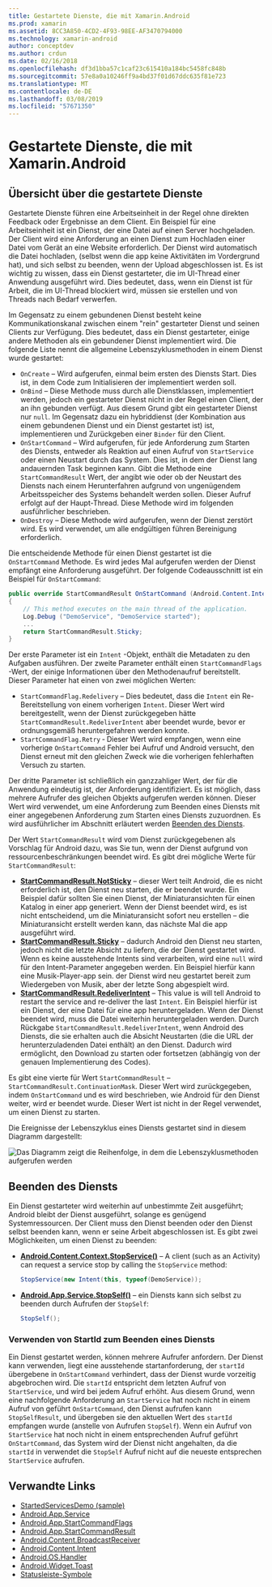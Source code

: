 ```yaml
---
title: Gestartete Dienste, die mit Xamarin.Android
ms.prod: xamarin
ms.assetid: 8CC3A850-4CD2-4F93-98EE-AF3470794000
ms.technology: xamarin-android
author: conceptdev
ms.author: crdun
ms.date: 02/16/2018
ms.openlocfilehash: df3d1bba57c1caf23c615410a184bc5458fc848b
ms.sourcegitcommit: 57e8a0a10246ff9a4bd37f01d67ddc635f81e723
ms.translationtype: MT
ms.contentlocale: de-DE
ms.lasthandoff: 03/08/2019
ms.locfileid: "57671350"
---
```

# <a name="started-services-with-xamarinandroid"></a>Gestartete Dienste, die mit Xamarin.Android

## <a name="started-services-overview"></a>Übersicht über die gestartete Dienste

Gestartete Dienste führen eine Arbeitseinheit in der Regel ohne direkten Feedback oder Ergebnisse an dem Client. Ein Beispiel für eine Arbeitseinheit ist ein Dienst, der eine Datei auf einen Server hochgeladen. Der Client wird eine Anforderung an einen Dienst zum Hochladen einer Datei vom Gerät an eine Website erforderlich. Der Dienst wird automatisch die Datei hochladen, (selbst wenn die app keine Aktivitäten im Vordergrund hat), und sich selbst zu beenden, wenn der Upload abgeschlossen ist. Es ist wichtig zu wissen, dass ein Dienst gestarteter, die im UI-Thread einer Anwendung ausgeführt wird. Dies bedeutet, dass, wenn ein Dienst ist für Arbeit, die im UI-Thread blockiert wird, müssen sie erstellen und von Threads nach Bedarf verwerfen.

Im Gegensatz zu einem gebundenen Dienst besteht keine Kommunikationskanal zwischen einem "rein" gestarteter Dienst und seinen Clients zur Verfügung. Dies bedeutet, dass ein Dienst gestarteter, einige andere Methoden als ein gebundener Dienst implementiert wird. Die folgende Liste nennt die allgemeine Lebenszyklusmethoden in einem Dienst wurde gestartet:

* `OnCreate` &ndash; Wird aufgerufen, einmal beim ersten des Diensts Start. Dies ist, in dem Code zum Initialisieren der implementiert werden soll.
* `OnBind` &ndash; Diese Methode muss durch alle Dienstklassen, implementiert werden, jedoch ein gestarteter Dienst nicht in der Regel einen Client, der an ihn gebunden verfügt. Aus diesem Grund gibt ein gestarteter Dienst nur `null`. Im Gegensatz dazu ein hybriddienst (der Kombination aus einem gebundenen Dienst und ein Dienst gestartet ist) ist, implementieren und Zurückgeben einer `Binder` für den Client.
* `OnStartCommand` &ndash; Wird aufgerufen, für jede Anforderung zum Starten des Diensts, entweder als Reaktion auf einen Aufruf von `StartService` oder einen Neustart durch das System. Dies ist, in dem der Dienst lang andauernden Task beginnen kann. Gibt die Methode eine `StartCommandResult` Wert, der angibt wie oder ob der Neustart des Diensts nach einem Herunterfahren aufgrund von ungenügendem Arbeitsspeicher des Systems behandelt werden sollen. Dieser Aufruf erfolgt auf der Haupt-Thread. Diese Methode wird im folgenden ausführlicher beschrieben.
* `OnDestroy` &ndash; Diese Methode wird aufgerufen, wenn der Dienst zerstört wird. Es wird verwendet, um alle endgültigen führen Bereinigung erforderlich.

Die entscheidende Methode für einen Dienst gestartet ist die `OnStartCommand` Methode. Es wird jedes Mal aufgerufen werden der Dienst empfängt eine Anforderung ausgeführt. Der folgende Codeausschnitt ist ein Beispiel für `OnStartCommand`: 

```csharp
public override StartCommandResult OnStartCommand (Android.Content.Intent intent, StartCommandFlags flags, int startId)
{
    // This method executes on the main thread of the application.
    Log.Debug ("DemoService", "DemoService started");
    ...
    return StartCommandResult.Sticky;
}
```

Der erste Parameter ist ein `Intent` -Objekt, enthält die Metadaten zu den Aufgaben ausführen. Der zweite Parameter enthält einen `StartCommandFlags` -Wert, der einige Informationen über den Methodenaufruf bereitstellt. Dieser Parameter hat einen von zwei möglichen Werten:

* `StartCommandFlag.Redelivery` &ndash; Dies bedeutet, dass die `Intent` ein Re-Bereitstellung von einem vorherigen `Intent`. Dieser Wert wird bereitgestellt, wenn der Dienst zurückgegeben hätte `StartCommandResult.RedeliverIntent` aber beendet wurde, bevor er ordnungsgemäß heruntergefahren werden konnte.
* `StartCommandFlag.Retry` &dash; Dieser Wert wird empfangen, wenn eine vorherige `OnStartCommand` Fehler bei Aufruf und Android versucht, den Dienst erneut mit den gleichen Zweck wie die vorherigen fehlerhaften Versuch zu starten.
 
Der dritte Parameter ist schließlich ein ganzzahliger Wert, der für die Anwendung eindeutig ist, der Anforderung identifiziert. Es ist möglich, dass mehrere Aufrufer des gleichen Objekts aufgerufen werden können. Dieser Wert wird verwendet, um eine Anforderung zum Beenden eines Diensts mit einer angegebenen Anforderung zum Starten eines Diensts zuzuordnen. Es wird ausführlicher im Abschnitt erläutert werden [Beenden des Diensts](#Stopping_the_Service). 

Der Wert `StartCommandResult` wird vom Dienst zurückgegebenen als Vorschlag für Android dazu, was Sie tun, wenn der Dienst aufgrund von ressourcenbeschränkungen beendet wird. Es gibt drei mögliche Werte für `StartCommandResult`:

* **[StartCommandResult.NotSticky](https://developer.xamarin.com/api/field/Android.App.StartCommandResult.NotSticky/)**  &ndash; dieser Wert teilt Android, die es nicht erforderlich ist, den Dienst neu starten, die er beendet wurde. Ein Beispiel dafür sollten Sie einen Dienst, der Miniaturansichten für einen Katalog in einer app generiert. Wenn der Dienst beendet wird, es ist nicht entscheidend, um die Miniaturansicht sofort neu erstellen &ndash; die Miniaturansicht erstellt werden kann, das nächste Mal die app ausgeführt wird.
* **[StartCommandResult.Sticky](https://developer.xamarin.com/api/field/Android.App.StartCommandResult.Sticky/)**  &ndash; dadurch Android den Dienst neu starten, jedoch nicht die letzte Absicht zu liefern, die der Dienst gestartet wird. Wenn es keine ausstehende Intents sind verarbeiten, wird eine `null` wird für den Intent-Parameter angegeben werden. Ein Beispiel hierfür kann eine Musik-Player-app sein. der Dienst wird neu gestartet bereit zum Wiedergeben von Musik, aber der letzte Song abgespielt wird. 
* **[StartCommandResult.RedeliverIntent](https://developer.xamarin.com/api/field/Android.App.StartCommandResult.RedeliverIntent/)** &ndash; This value is will tell Android to restart the service and re-deliver the last `Intent`. Ein Beispiel hierfür ist ein Dienst, der eine Datei für eine app heruntergeladen. Wenn der Dienst beendet wird, muss die Datei weiterhin heruntergeladen werden. Durch Rückgabe `StartCommandResult.RedeliverIntent`, wenn Android des Diensts, die sie erhalten auch die Absicht Neustarten (die die URL der herunterzuladenden Datei enthält) an den Dienst. Dadurch wird ermöglicht, den Download zu starten oder fortsetzen (abhängig von der genauen Implementierung des Codes).

Es gibt eine vierte für Wert `StartCommandResult` &ndash; `StartCommandResult.ContinuationMask`. Dieser Wert wird zurückgegeben, indem `OnStartCommand` und es wird beschrieben, wie Android für den Dienst weiter, wird er beendet wurde. Dieser Wert ist nicht in der Regel verwendet, um einen Dienst zu starten.

Die Ereignisse der Lebenszyklus eines Diensts gestartet sind in diesem Diagramm dargestellt: 

![Das Diagramm zeigt die Reihenfolge, in dem die Lebenszyklusmethoden aufgerufen werden](started-services-images/started-service-01.png "das Diagramm zeigt die Reihenfolge, in dem die Lebenszyklusmethoden aufgerufen werden.")


<a name="Stopping_the_Service" />

## <a name="stopping-the-service"></a>Beenden des Diensts

Ein Dienst gestarteter wird weiterhin auf unbestimmte Zeit ausgeführt; Android bleibt der Dienst ausgeführt, solange es genügend Systemressourcen. Der Client muss den Dienst beenden oder den Dienst selbst beenden kann, wenn er seine Arbeit abgeschlossen ist. Es gibt zwei Möglichkeiten, um einen Dienst zu beenden: 
 
* **[Android.Content.Context.StopService()](https://developer.xamarin.com/api/member/Android.Content.Context.StopService/p/Android.Content.Intent/)** &ndash; A client (such as an Activity) can request a service stop by calling the `StopService` method: 

    ```csharp
    StopService(new Intent(this, typeof(DemoService));
    ```

* **[Android.App.Service.StopSelf()](https://developer.xamarin.com/api/member/Android.App.Service.StopSelf()/)**  &ndash; ein Diensts kann sich selbst zu beenden durch Aufrufen der `StopSelf`:

    ```csharp
    StopSelf();
    ```
    
### <a name="using-startid-to-stop-a-service"></a>Verwenden von StartId zum Beenden eines Diensts

Ein Dienst gestartet werden, können mehrere Aufrufer anfordern. Der Dienst kann verwenden, liegt eine ausstehende startanforderung, der `startId` übergebene in `OnStartCommand` verhindert, dass der Dienst wurde vorzeitig abgebrochen wird. Die `startId` entspricht dem letzten Aufruf von `StartService`, und wird bei jedem Aufruf erhöht. Aus diesem Grund, wenn eine nachfolgende Anforderung an `StartService` hat noch nicht in einem Aufruf von geführt `OnStartCommand`, den Dienst aufrufen kann `StopSelfResult`, und übergeben sie den aktuellen Wert des `startId` empfangen wurde (anstelle von Aufrufen `StopSelf`). Wenn ein Aufruf von `StartService` hat noch nicht in einem entsprechenden Aufruf geführt `OnStartCommand`, das System wird der Dienst nicht angehalten, da die `startId` in verwendet die `StopSelf` Aufruf nicht auf die neueste entsprechen `StartService` aufrufen.


## <a name="related-links"></a>Verwandte Links

- [StartedServicesDemo (sample)](https://developer.xamarin.com/samples/monodroid/ApplicationFundamentals/ServiceSamples/StartedServicesDemo/)
- [Android.App.Service](https://developer.xamarin.com/api/type/Android.App.Service)
- [Android.App.StartCommandFlags](https://developer.xamarin.com/api/type/Android.App.StartCommandFlags)
- [Android.App.StartCommandResult](https://developer.xamarin.com/api/type/Android.App.StartCommandResult)
- [Android.Content.BroadcastReceiver](https://developer.xamarin.com/api/type/Android.Content.BroadcastReceiver/)
- [Android.Content.Intent](https://developer.xamarin.com/api/type/Android.Content.Intent)
- [Android.OS.Handler](https://developer.xamarin.com/api/type/Android.OS.Handler/)
- [Android.Widget.Toast](https://developer.xamarin.com/api/type/Android.Widget.Toast/)
- [Statusleiste-Symbole](https://developer.android.com/guide/practices/ui_guidelines/icon_design_status_bar.html)
